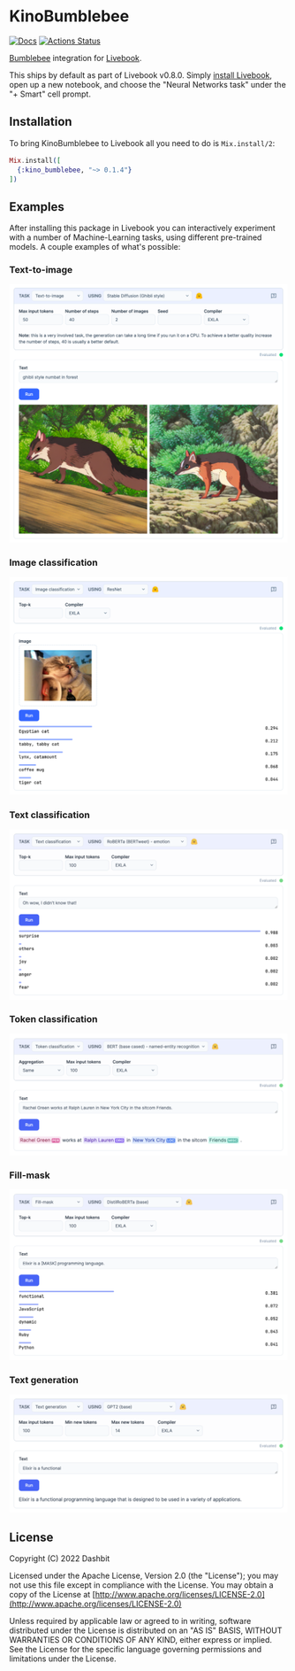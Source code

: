 # KinoBumblebee

[![Docs](https://img.shields.io/badge/hex.pm-docs-8e7ce6.svg)](https://hexdocs.pm/kino_bumblebee)
[![Actions Status](https://github.com/livebook-dev/kino_bumblebee/workflows/Test/badge.svg)](https://github.com/livebook-dev/kino_bumblebee/actions)

[Bumblebee](https://github.com/elixir-nx/bumblebee) integration for [Livebook](https://livebook.dev).

This ships by default as part of Livebook v0.8.0. Simply [install Livebook](https://livebook.dev/#install),
open up a new notebook, and choose the "Neural Networks task" under the "+ Smart" cell prompt.

## Installation

To bring KinoBumblebee to Livebook all you need to do is `Mix.install/2`:

```elixir
Mix.install([
  {:kino_bumblebee, "~> 0.1.4"}
])
```

## Examples

After installing this package in Livebook you can interactively experiment
with a number of Machine-Learning tasks, using different pre-trained models.
A couple examples of what's possible:

### Text-to-image

![](.github/images/text_to_image.png)

### Image classification

![](.github/images/image_classification.png)

### Text classification

![](.github/images/text_classification.png)

### Token classification

![](.github/images/token_classification.png)

### Fill-mask

![](.github/images/fill_mask.png)

### Text generation

![](.github/images/text_generation.png)

## License

Copyright (C) 2022 Dashbit

Licensed under the Apache License, Version 2.0 (the "License");
you may not use this file except in compliance with the License.
You may obtain a copy of the License at [http://www.apache.org/licenses/LICENSE-2.0](http://www.apache.org/licenses/LICENSE-2.0)

Unless required by applicable law or agreed to in writing, software
distributed under the License is distributed on an "AS IS" BASIS,
WITHOUT WARRANTIES OR CONDITIONS OF ANY KIND, either express or implied.
See the License for the specific language governing permissions and
limitations under the License.
